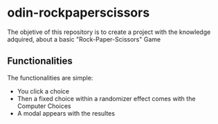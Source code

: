 # odin-rockpaperscissors

The objetive of this repository is to create a project with the knowledge adquired, about a basic "Rock-Paper-Scissors" Game

## Functionalities
The functionalities are simple:
- You click a choice
- Then a fixed choice within a randomizer effect comes with the Computer Choices
- A modal appears with the resultes
